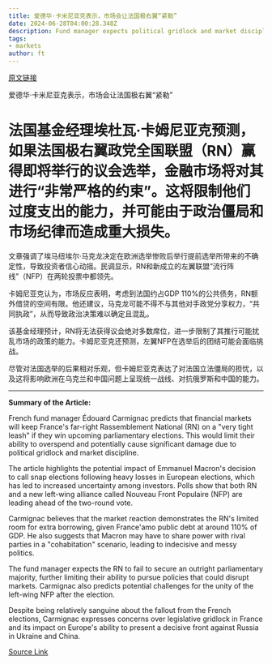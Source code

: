 ```yaml
---
title: 爱德华·卡米尼亚克表示，市场会让法国极右翼“紧勒”
date: 2024-06-28T04:00:28.348Z
description: Fund manager expects political gridlock and market discipline to limit ‘meaningfully’ what Rassemblement National can do
tags: 
- markets
author: ft
---
```


[原文链接](https://ft.com/content/75f09256-f802-44a9-ab81-5c56ef2f8b9f)

爱德华·卡米尼亚克表示，市场会让法国极右翼“紧勒”

# 法国基金经理埃杜瓦·卡姆尼亚克预测，如果法国极右翼政党全国联盟（RN）赢得即将举行的议会选举，金融市场将对其进行“非常严格的约束”。这将限制他们过度支出的能力，并可能由于政治僵局和市场纪律而造成重大损失。

文章强调了埃马纽埃尔·马克龙决定在欧洲选举惨败后举行提前选举所带来的不确定性，导致投资者信心动摇。民调显示，RN和新成立的左翼联盟“流行阵线”（NFP）在两轮投票中都领先。

卡姆尼亚克认为，市场反应表明，考虑到法国约占GDP 110%的公共债务，RN额外借贷的空间有限。他还建议，马克龙可能不得不与其他对手政党分享权力，“共同执政”，从而导致政治决策难以确定且混乱。

该基金经理预计，RN将无法获得议会绝对多数席位，进一步限制了其推行可能扰乱市场的政策的能力。卡姆尼亚克还预测，左翼NFP在选举后的团结可能会面临挑战。

尽管对法国选举的后果相对乐观，但卡姆尼亚克表达了对法国立法僵局的担忧，以及这将影响欧洲在乌克兰和中国问题上呈现统一战线、对抗俄罗斯和中国的能力。

---

 **Summary of the Article:**

French fund manager Édouard Carmignac predicts that financial markets will keep France's far-right Rassemblement National (RN) on a "very tight leash" if they win upcoming parliamentary elections. This would limit their ability to overspend and potentially cause significant damage due to political gridlock and market discipline.

The article highlights the potential impact of Emmanuel Macron's decision to call snap elections following heavy losses in European elections, which has led to increased uncertainty among investors. Polls show that both RN and a new left-wing alliance called Nouveau Front Populaire (NFP) are leading ahead of the two-round vote.

Carmignac believes that the market reaction demonstrates the RN's limited room for extra borrowing, given France'amo public debt at around 110% of GDP. He also suggests that Macron may have to share power with rival parties in a "cohabitation" scenario, leading to indecisive and messy politics.

The fund manager expects the RN to fail to secure an outright parliamentary majority, further limiting their ability to pursue policies that could disrupt markets. Carmignac also predicts potential challenges for the unity of the left-wing NFP after the election.

Despite being relatively sanguine about the fallout from the French elections, Carmignac expresses concerns over legislative gridlock in France and its impact on Europe's ability to present a decisive front against Russia in Ukraine and China.

[Source Link](https://ft.com/content/75f09256-f802-44a9-ab81-5c56ef2f8b9f)


